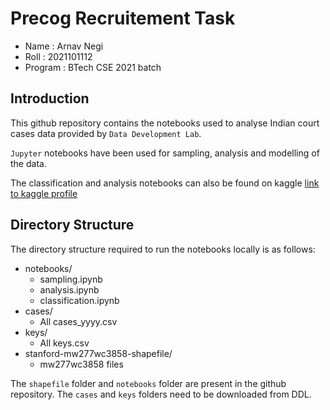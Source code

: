 # Precog Recruitement Task

- Name : Arnav Negi
- Roll : 2021101112
- Program : BTech CSE 2021 batch

## Introduction

This github repository contains the notebooks used to analyse Indian court cases data provided by `Data Development Lab`.

`Jupyter` notebooks have been used for sampling, analysis and modelling
of the data.

The classification and analysis notebooks can also be found on kaggle
[link to kaggle profile](https://www.kaggle.com/sintax123)

## Directory Structure

The directory structure required to run the notebooks locally is as follows:

- notebooks/
    * sampling.ipynb
    * analysis.ipynb
    * classification.ipynb
- cases/
    * All cases_yyyy.csv
- keys/
    * All keys.csv
- stanford-mw277wc3858-shapefile/
    * mw277wc3858 files

The `shapefile` folder and `notebooks` folder are present in the github repository. The `cases` and `keys` folders need to be downloaded from DDL.
